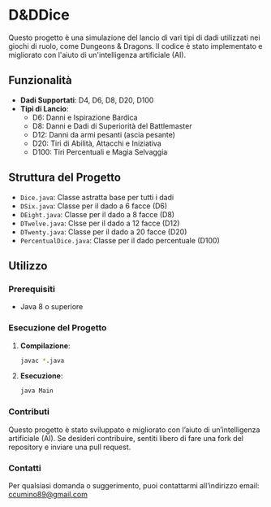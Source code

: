 # D&DDice
Questo progetto è una simulazione del lancio di vari tipi di dadi utilizzati nei giochi di ruolo, come Dungeons & Dragons. Il codice è stato implementato e migliorato con l'aiuto di un'intelligenza artificiale (AI).

## Funzionalità

- **Dadi Supportati**: D4, D6, D8, D20, D100
- **Tipi di Lancio**:
  - D6: Danni e Ispirazione Bardica
  - D8: Danni e Dadi di Superiorità del Battlemaster
  - D12: Danni da armi pesanti (ascia pesante)
  - D20: Tiri di Abilità, Attacchi e Iniziativa
  - D100: Tiri Percentuali e Magia Selvaggia


## Struttura del Progetto

- `Dice.java`: Classe astratta base per tutti i dadi
- `DSix.java`: Classe per il dado a 6 facce (D6)
- `DEight.java`: Classe per il dado a 8 facce (D8)
- `DTwelve.java`: Clsse per il dado a 12 facce (D12)
- `DTwenty.java`: Classe per il dado a 20 facce (D20)
- `PercentualDice.java`: Classe per il dado percentuale (D100)

## Utilizzo

### Prerequisiti

- Java 8 o superiore


### Esecuzione del Progetto

1. **Compilazione**:
   ```sh
   javac *.java
2. **Esecuzione**:
    ```sh
   java Main

### Contributi
Questo progetto è stato sviluppato e migliorato con l’aiuto di un’intelligenza artificiale (AI). Se desideri contribuire, sentiti libero di fare una fork del repository e inviare una pull request.

### Contatti
Per qualsiasi domanda o suggerimento, puoi contattarmi all’indirizzo email: ccumino89@gmail.com